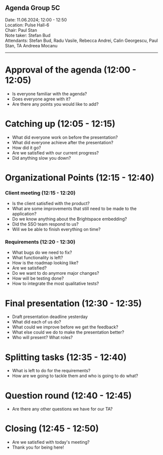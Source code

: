 ## Agenda Group 5C

Date:           11.06.2024; 12:00 - 12:50\
Location:       Pulse Hall-6\
Chair:          Paul Stan\
Note taker:     Stefan Bud\
Attendants: Stefan Bud, Radu Vasile, Rebecca Andrei, Calin Georgescu, Paul Stan, TA Andreea Mocanu

---

# Approval of the agenda (12:00 - 12:05)
- Is everyone familiar with the agenda?
- Does everyone agree with it?
- Are there any points you would like to add?

# Catching up (12:05 - 12:15)
- What did everyone work on before the presentation?
- What did everyone achieve after the presentation?
- How did it go? 
- Are we satisfied with our current progress?
- Did anything slow you down?

# Organizational Points (12:15 - 12:40)
### Client meeting (12:15 - 12:20)
- Is the client satisfied with the product?
- What are some improvements that still need to be made to the application?
- Do we know anything about the Brightspace embedding?
- Did the SSO team respond to us?
- Will we be able to finish everything on time?

### Requirements (12:20 - 12:30)
- What bugs do we need to fix?
- What functionality is left?
- How is the roadmap looking like?
- Are we satisfied?
- Do we want to do anymore major changes?
- How will be testing done?
- How to integrate the most qualitative tests?

# Final presentation (12:30 - 12:35)
- Draft presentation deadline yesterday
- What did each of us do?
- What could we improve before we get the feedback?
- What else could we do to make the presentation better?
- Who will present? What roles?

# Splitting tasks (12:35 - 12:40)
- What is left to do for the requirements?
- How are we going to tackle them and who is going to do what?

# Question round (12:40 - 12:45)
- Are there any other questions we have for our TA?

# Closing (12:45 - 12:50)
- Are we satisfied with today's meeting?
- Thank you for being here!
